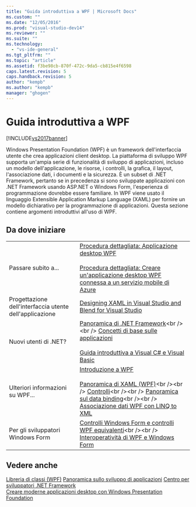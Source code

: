 ```yaml
---
title: "Guida introduttiva a WPF | Microsoft Docs"
ms.custom: ""
ms.date: "12/05/2016"
ms.prod: "visual-studio-dev14"
ms.reviewer: ""
ms.suite: ""
ms.technology: 
  - "vs-ide-general"
ms.tgt_pltfrm: ""
ms.topic: "article"
ms.assetid: f3be98cb-870f-472c-9da5-cb815e4f6598
caps.latest.revision: 5
caps.handback.revision: 5
author: "kempb"
ms.author: "kempb"
manager: "ghogen"
---
```

# Guida introduttiva a WPF
[!INCLUDE[vs2017banner](../code-quality/includes/vs2017banner.md)]

Windows Presentation Foundation \(WPF\) è un framework dell'interfaccia utente che crea applicazioni client desktop. La piattaforma di sviluppo WPF supporta un'ampia serie di funzionalità di sviluppo di applicazioni, incluso un modello dell'applicazione, le risorse, i controlli, la grafica, il layout, l'associazione dati, i documenti e la sicurezza. È un subset di .NET Framework, pertanto se in precedenza si sono sviluppate applicazioni con .NET Framework usando ASP.NET o Windows Form, l'esperienza di programmazione dovrebbe essere familiare. In WPF viene usato il linguaggio Extensible Application Markup Language \(XAML\) per fornire un modello dichiarativo per la programmazione di applicazioni. Questa sezione contiene argomenti introduttivi all'uso di WPF.  
  
## Da dove iniziare  
  
|||  
|-|-|  
|Passare subito a...|[Procedura dettagliata: Applicazione desktop WPF](../designers/walkthrough-my-first-wpf-desktop-application2.md)<br /><br /> [Procedura dettagliata: Creare un'applicazione desktop WPF connessa a un servizio mobile di Azure](../Topic/Walkthrough:%20Create%20a%20WPF%20Desktop%20Application%20connected%20to%20an%20Azure%20Mobile%20Service.md)|  
|Progettazione dell'interfaccia utente dell'applicazione|[Designing XAML in Visual Studio and Blend for Visual Studio](../designers/designing-xaml-in-visual-studio.md)|  
|Nuovi utenti di .NET?|[Panoramica di .NET Framework](https://msdn.microsoft.com/en-us/library/zw4w595w\(v=vs.140\).aspx)<br /><br /> [Concetti di base sulle applicazioni](../Topic/.NET%20Framework%20Application%20Essentials.md)<br /><br /> [Guida introduttiva a Visual C\# e Visual Basic](https://msdn.microsoft.com/en-us/library/dd492171\(v=vs.140\).aspx)|  
|Ulteriori informazioni su WPF...|[Introduzione a WPF](../designers/introduction-to-wpf.md)<br /><br /> [Panoramica di XAML \(WPF\)](https://msdn.microsoft.com/en-us/library/ms752059\(v=vs.100\).aspx)<br /><br /> [Controlli](https://msdn.microsoft.com/en-us/library/bb613551\(v=vs.100\).aspx)<br /><br /> [Panoramica sul data binding](https://msdn.microsoft.com/en-us/library/ms752347\(v=vs.100\).aspx)<br /><br /> [Associazione dati WPF con LINQ to XML](../designers/wpf-data-binding-with-linq-to-xml.md)|  
|Per gli sviluppatori Windows Form|[Controlli Windows Form e controlli WPF equivalenti](https://msdn.microsoft.com/en-us/library/ms750559\(v=vs.100\).aspx)<br /><br /> [Interoperatività di WPF e Windows Form](https://msdn.microsoft.com/en-us/library/ms751797\(v=vs.100\).aspx)|  
  
## Vedere anche  
 [Libreria di classi \(WPF\)](https://msdn.microsoft.com/en-us/library/ms753307\(v=vs.100\).aspx)   
 [Panoramica sullo sviluppo di applicazioni](https://msdn.microsoft.com/en-us/library/bb613549\(v=vs.100\).aspx)   
 [Centro per sviluppatori .NET Framework](http://go.microsoft.com/fwlink/?LinkId=187437)   
 [Creare moderne applicazioni desktop con Windows Presentation Foundation](../designers/create-modern-desktop-applications-with-windows-presentation-foundation.md)
